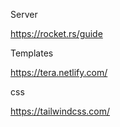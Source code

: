 Server

<https://rocket.rs/guide>

Templates

<https://tera.netlify.com/>

css

<https://tailwindcss.com/>

